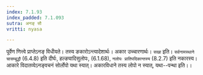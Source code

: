 ```yaml
---
index: 7.1.93
index_padded: 7.1.093
sutra: अनङ् सौ
vritti: nyasa

---
```

पूर्वेण णित्त्वे प्राप्तेऽनङ् विधीयते। तस्य ङकारोऽन्त्यादेशार्थः। अकार उच्चारणार्थः। `सखा` इति। `सर्वनामस्थाने चासम्बुद्धौ` (6.4.8) इति दीर्घः, हल्ङ्यादिसुलोपः, (6.1.68), `नलोपः प्रातिपदिकान्तस्य` (8.2.7) इति नकारस्य। आकारे विदातव्येऽनङ्वचनं सोर्लोपो यथा स्यात्। अकारविधाने तस्य लोपो न स्यात्, यथा--पन्था इति।।
